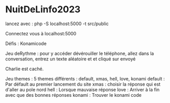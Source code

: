 # NuitDeLinfo2023

lancez avec : php -S localhost:5000 -t src/public

Connectez vous à localhost:5000

Défis : Konamicode

Jeu deRythme : pour y accéder dévérouiller le téléphone, allez dans la conversation, entrez un texte aléatoire et et cliqué sur envoyé 

Charlie est caché.

Jeu  themes : 5 themes différents : 
default, xmas, hell, love, konami
default : Par défault au premier lancement du site
xmas : choisir la réponse qui est d'aller au pole nord
hell : Lorsque mauvaise réponse
love : Arriver à la fin avec que des bonnes réponses
konami : Trouver le konami code 
